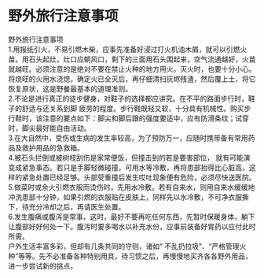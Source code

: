 # 野外旅行注意事项  

野外旅行注意事项  
1.用报纸引火，不易引燃木柴，应事先准备好浸过打火机油木屑，就可以引燃火苗。用石头起灶，灶口应朝风口，剩下的三面用石头围起来，空气流通越好，火苗就越旺。必须注意的是绝对不要在禁止火种的地方用火。灭火时，也要十分小心。将烧旺的火用水浇熄，确定火已全灭后，再仔细清扫灰烬残渣，然后覆上土，将它恢复原状，这是野餐最基本的道理准则。  
2.不论是进行真正的徒步健身，对鞋子的选择都应讲究。在不平的路面步行时，鞋子的舒适与还关系到脚 疲劳的程度。步行鞋既轻又软，十分具有机械性。购买步行鞋时，该注意的要点如下：脚尖和脚后跟的强度要适中，应有防滑条纹；试穿时，脚尖最好能自由活动。  
3.在大自然中，受伤或生病的发生率较高，为了预防万一，应随时携带备有常用药品及救护用品的急救箱。  
4.被石头拦倒或被树枝刮伤是家常便饭，但撞击到的若是要害部位， 就有可能演变成紧急事态。若只是手脚轻微碰撞，可用水等冷敷，再将患部抬得比心脏高，这样的紧急处置已经足够。头部受重撞后发生哎吐现象便有危险，必须尽快送医院。  
5.做菜时或余火引燃衣服而烫伤时，先用水冷敷。若有自来水，则用自来水缓缓地冲洗患部十分钟，如果引燃的衣服贴在皮肤上，同样先以水冷敷，不可净衣服撕下，待充分冷却之后，再请医生处置。  
6.发生腹痛或腹泻是常事，这时，最好不要再吃任何东西，先暂时保暖身体，躺下让腹部好好何处一下。腹泻时要多喝水以补充水份，应事前装备好胃药以应付此时所需。  
户外生活丰富多彩，但却有几条共同的守则，诸如“ 不乱扔拉圾”、“严格管理火种”等等。先不必准备各种特别用具，待习惯之后，再慢慢地买齐各各野外用品，进一步尝试新的挑点。  
